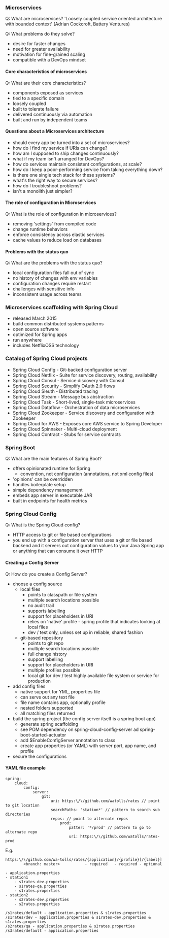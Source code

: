### Microservices

Q: What are microservices?
'Loosely coupled service oriented architecture with bounded context'
(Adrian Cockcroft, Battery Ventures)

Q: What problems do they solve?
- desire for faster changes
- need for greater availability
- motivation for fine-grained scaling
- compatible with a DevOps mindset 

#### Core characteristics of microservices

Q: What are their core characteristics?
- components exposed as services
- tied to a specific domain
- loosely coupled
- built to tolerate failure
- delivered continuously via automation
- built and run by independent teams

#### Questions about a Microservices architecture

- should every app be turned into a set of microservices?
- how do I find my service if URIs can change?
- how am I supposed to ship changes continuously?
- what if my team isn't arranged for DevOps?
- how do services maintain consistent configurations, at scale?
- how do I keep a poor-performing service from taking everything down?
- is there one single tech stack for these systems?
- what's the right way to secure services?
- how do I troubleshoot problems?
- isn't a monolith just simpler?

#### The role of configuration in Microservices

Q: What is the role of configuration in microservices?
- removing 'settings' from compiled code
- change runtime behaviors
- enforce consistency across elastic services
- cache values to reduce load on databases

#### Problems with the status quo

Q: What are the problems with the status quo?
- local configuration files fall out of sync
- no history of changes with env variables
- configuration changes require restart
- challenges with sensitive info
- inconsistent usage across teams

### Microservices scaffolding with Spring Cloud

- released March 2015
- build common distributed systems patterns
- open source software
- optimized for Spring apps
- run anywhere
- includes NetflixOSS technology

### Catalog of Spring Cloud projects

- Spring Cloud Config - Git-backed configuration server
- Spring Cloud Netflix - Suite for service discovery, routing, availability
- Spring Cloud Consul - Service discovery with Consul
- Spring Cloud Security - Simplify OAuth 2.0 flows
- Spring Cloud Sleuth - Distributed tracing
- Spring Cloud Stream - Message bus abstraction
- Spring Cloud Task - Short-lived, single-task microservices
- Spring Cloud Dataflow - Orchestration of data microservices
- Spring Cloud Zookeeper - Service discovery and configuration with Zookeeper
- Spring Cloud for AWS - Exposes core AWS service to Spring Developer
- Spring Cloud Spinnaker - Multi-cloud deployment
- Spring Cloud Contract - Stubs for service contracts

### Spring Boot

Q: What are the main features of Spring Boot?
- offers opinionated runtime for Spring
    - convention, not configuration (annotations, not xml config files)
- 'opinions' can be overridden
- handles boilerplate setup
- simple dependency management
- embeds app server in executable JAR
- built in endpoints for health metrics

### Spring Cloud Config

Q: What is the Spring Cloud config?
- HTTP access to git or file based configurations
- you end up with a configuration server that uses a git or file based backend and it servers out configuration values to your Java Spring app or anything that can consume it over HTTP

#### Creating a Config Server

Q: How do you create a Config Server?
- choose a config source
  - local files
      - points to classpath or file system
      - multiple search locations possible
      - no audit trail
      - supports labelling
      - support for placeholders in URI
      - relies on 'native' profile - spring profile that indicates looking at local files
      - dev / test only, unless set up in reliable, shared fashion
  - git-based repository
      - points to git repo
      - multiple search locations possible
      - full change history
      - support labelling
      - support for placeholders in URI
      - multiple profiles possible
      - local git for dev / test highly available file system or service for production
- add config files
  - native support for YML, properties file
  - can serve out any text file
  - file name contains app, optionally profile
  - nested folders supported
  - all matching files returned
- build the spring project (the config server itself is a spring boot app)
  - generate spring scaffolding
  - see POM dependency on spring-cloud-config-server ad spring-boot-started-actuator
  - add $EnableConfigServer annotation to class
  - create app properties (or YAML) with server port, app name, and profile
- secure the configurations

#### YAML file example

```aidl
spring:
    cloud:
        config:
            server:
                git:
                    uri: https:\/\/github.com/watolls/rates // point to git location
                    searchPaths: 'station*' // pattern to search sub directories
                    repos: // point to alternate repos
                        prod:
                            patter: '*/prod' // pattern to go to alternate repo
                            uri: https:\/\/github.com/watolls/rates-prod
```

E.g.

```aidl
https:\/\/github.com/wa-tolls/rates/{application}/{profile}[/{label}]
        <branch: master>           - required   - required - optional 
        
- application.properties
- station1
    - s1rates-dev.properties
    - s1rates-qa.properties
    - s1rates.properties
- station2
    - s2rates-dev.properties
    - s2rates.properties   
    
/s1rates/default - application.properties & s1rates.properties
/s1rates/dev - application.properties & s1rates-dev.properties & s1rates.properties
/s2rates/qa - application.properties & s2rates.properties
/s3rates/default - application.properties
```



